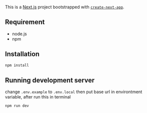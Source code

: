 This is a [Next.js](https://nextjs.org/) project bootstrapped with [`create-next-app`](https://github.com/vercel/next.js/tree/canary/packages/create-next-app).

## Requirement

- node.js
- npm

## Installation

```bash
npm install
```

## Running development server

change `.env.example` to `.env.local` then put base url in environtment variable, after run this in terminal

```bash
npm run dev
```